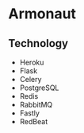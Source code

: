# Armonaut

## Technology

- Heroku
- Flask
- Celery
- PostgreSQL
- Redis
- RabbitMQ
- Fastly
- RedBeat
